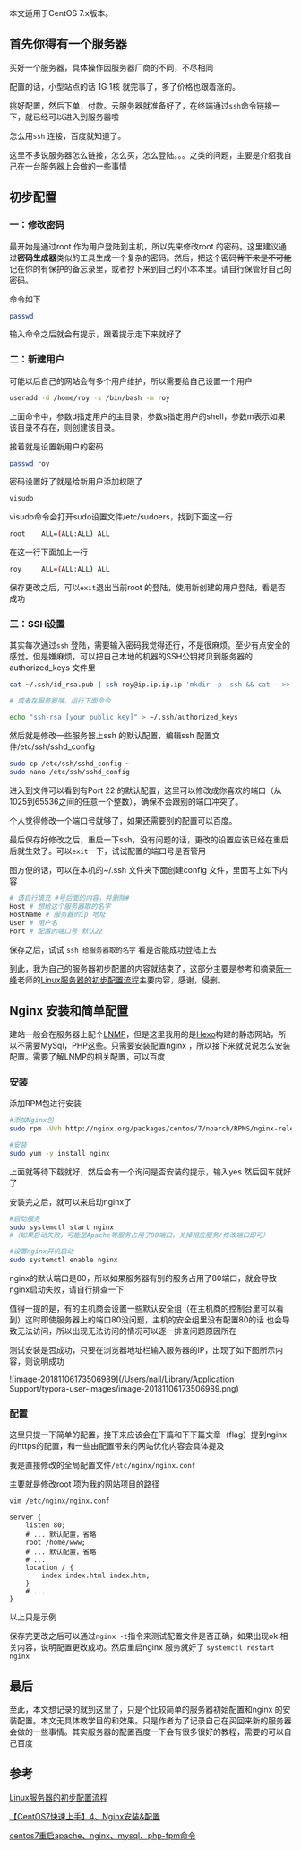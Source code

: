 

本文适用于CentOS 7.x版本。

## 首先你得有一个服务器

买好一个服务器，具体操作因服务器厂商的不同，不尽相同

配置的话，小型站点的话 1G 1核 就完事了，多了价格也跟着涨的。

挑好配置，然后下单，付款。云服务器就准备好了，在终端通过`ssh`命令链接一下，就已经可以进入到服务器啦

怎么用`ssh` 连接，百度就知道了。

这里不多说服务器怎么链接，怎么买，怎么登陆。。。之类的问题，主要是介绍我自己在一台服务器上会做的一些事情

## 初步配置

### 一：修改密码

最开始是通过root 作为用户登陆到主机，所以先来修改root 的密码。这里建议通过**密码生成器**类似的工具生成一个复杂的密码。然后，把这个密码~~背下来是不可能~~记在你的有保护的备忘录里，或者抄下来到自己的小本本里。请自行保管好自己的密码。

命令如下

```bash
passwd
```

输入命令之后就会有提示，跟着提示走下来就好了

### 二：新建用户

可能以后自己的网站会有多个用户维护，所以需要给自己设置一个用户

```bash
useradd -d /home/roy -s /bin/bash -m roy
```

上面命令中，参数d指定用户的主目录，参数s指定用户的shell，参数m表示如果该目录不存在，则创建该目录。

接着就是设置新用户的密码

```bash
passwd roy
```

密码设置好了就是给新用户添加权限了

```bash
visudo
```

visudo命令会打开sudo设置文件/etc/sudoers，找到下面这一行

```bash
root    ALL=(ALL:ALL) ALL
```

在这一行下面加上一行

```bash
roy     ALL=(ALL:ALL) ALL
```

保存更改之后，可以`exit`退出当前root 的登陆，使用新创建的用户登陆，看是否成功

### 三：SSH设置

其实每次通过`ssh` 登陆，需要输入密码我觉得还行，不是很麻烦。至少有点安全的感觉。但是嫌麻烦，可以把自己本地的机器的SSH公钥拷贝到服务器的authorized_keys 文件里

```bash
cat ~/.ssh/id_rsa.pub | ssh roy@ip.ip.ip.ip 'mkdir -p .ssh && cat - >> ~/.ssh/authorized_keys'

# 或者在服务器端，运行下面命令

echo "ssh-rsa [your public key]" > ~/.ssh/authorized_keys
```

然后就是修改一些服务器上ssh 的默认配置，编辑ssh 配置文件/etc/ssh/sshd_config

```bash
sudo cp /etc/ssh/sshd_config ~
sudo nano /etc/ssh/sshd_config
```

进入到文件可以看到有Port 22 的默认配置，这里可以修改成你喜欢的端口（从1025到65536之间的任意一个整数），确保不会跟别的端口冲突了。

个人觉得修改一个端口号就够了，如果还需要别的配置可以百度。

最后保存好修改之后，重启一下ssh，没有问题的话，更改的设置应该已经在重启后就生效了。可以`exit`一下，试试配置的端口号是否管用

图方便的话，可以在本机的~/.ssh 文件夹下面创建config 文件，里面写上如下内容

```bash
# 请自行填充 #号后面的内容，并删除#
Host # 想给这个服务器取的名字
HostName # 服务器的ip 地址
User # 用户名
Port # 配置的端口号 默认22
```

保存之后，试试 `ssh 给服务器取的名字` 看是否能成功登陆上去

到此，我为自己的服务器初步配置的内容就结束了，这部分主要是参考和摘录[阮一峰](https://github.com/ruanyf)老师的[Linux服务器的初步配置流程](http://www.ruanyifeng.com/blog/2014/03/server_setup.html)主要内容，感谢，侵删。

## Nginx 安装和简单配置

建站一般会在服务器上配个[LNMP](https://www.zhihu.com/question/20561907)，但是这里我用的是[Hexo](https://hexo.io/)构建的静态网站，所以不需要MySql，PHP这些。只需要安装配置nginx ，所以接下来就说说怎么安装配置。需要了解LNMP的相关配置，可以百度

### 安装

添加RPM包进行安装

```bash
#添加Nginx包
sudo rpm -Uvh http://nginx.org/packages/centos/7/noarch/RPMS/nginx-release-centos-7-0.el7.ngx.noarch.rpm

#安装
sudo yum -y install nginx
```

上面就等待下载就好，然后会有一个询问是否安装的提示，输入yes 然后回车就好了

安装完之后，就可以来启动nginx了

```bash
#启动服务
sudo systemctl start nginx
#（如果启动失败，可能是Apache等服务占用了80端口，关掉相应服务/修改端口即可）

#设置nginx开机启动
sudo systemctl enable nginx
```

nginx的默认端口是80，所以如果服务器有别的服务占用了80端口，就会导致nginx启动失败，请自行排查一下

值得一提的是，有的主机商会设置一些默认安全组（在主机商的控制台里可以看到）这时即使服务器上的端口80没问题，主机的安全组里没有配置80的话 也会导致无法访问，所以出现无法访问的情况可以逐一排查问题原因所在

测试安装是否成功，只要在浏览器地址栏输入服务器的IP，出现了如下图所示内容，则说明成功

![image-20181106173506989](/Users/nail/Library/Application Support/typora-user-images/image-20181106173506989.png)

### 配置

这里只提一下简单的配置，接下来应该会在下篇和下下篇文章（flag）提到nginx的https的配置，和一些由配置带来的网站优化内容会具体提及

我是直接修改的全局配置文件`/etc/nginx/nginx.conf` 

主要就是修改root 项为我的网站项目的路径

```bash
vim /etc/nginx/nginx.conf
```



```nginx
server {
    listen 80;
    # ... 默认配置，省略
    root /home/www;
    # ... 默认配置，省略
    # ...
    location / {
    	index index.html index.htm;
    }
    # ...
}
```

以上只是示例

保存完更改之后可以通过`nginx -t`指令来测试配置文件是否正确，如果出现ok 相关内容，说明配置更改成功。然后重启nginx 服务就好了 `systemctl restart nginx`



## 最后

至此，本文想记录的就到这里了，只是个比较简单的服务器初始配置和nginx 的安装配置。本文无具体教学目的和效果。只是作者为了记录自己在买回来新的服务器会做的一些事情。其实服务器的配置百度一下会有很多很好的教程，需要的可以自己百度



## 参考

[Linux服务器的初步配置流程](http://www.ruanyifeng.com/blog/2014/03/server_setup.html)

[【CentOS7快速上手】4、Nginx安装&配置](https://cloud.tencent.com/developer/article/1334264)

[centos7重启apache、nginx、mysql、php-fpm命令](https://segmentfault.com/a/1190000010269580)